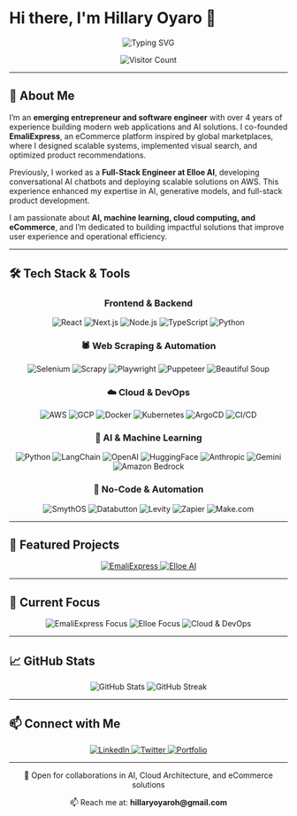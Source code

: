 # Hi there, I'm Hillary Oyaro 👋

<div align="center">
  <!-- Animated Typing Header -->
  <img src="https://readme-typing-svg.demolab.com?font=Fira+Code&weight=500&size=28&duration=3000&pause=1000&color=66C4A7&center=true&vCenter=true&width=800&lines=Emerging+Entrepreneur;AI+&+ML+Enthusiast;Building+eCommerce+Solutions;Cloud+&+DevOps+Practitioner" alt="Typing SVG" />

  <!-- Visitor Counter -->
  <p>
    <img src="https://api.visitorbadge.io/api/visitors?path=https%3A%2F%2Fgithub.com%2Fhillaryoyaro&label=Visitors&countColor=%2366C4A7&style=flat-square" alt="Visitor Count"/>
  </p>
</div>

---

## 🚀 About Me

I’m an **emerging entrepreneur and software engineer** with over 4 years of experience building modern web applications and AI solutions. I co-founded **EmaliExpress**, an eCommerce platform inspired by global marketplaces, where I designed scalable systems, implemented visual search, and optimized product recommendations.  

Previously, I worked as a **Full-Stack Engineer at Elloe AI**, developing conversational AI chatbots and deploying scalable solutions on AWS. This experience enhanced my expertise in AI, generative models, and full-stack product development.  

I am passionate about **AI, machine learning, cloud computing, and eCommerce**, and I’m dedicated to building impactful solutions that improve user experience and operational efficiency.

---

## 🛠️ Tech Stack & Tools

<div align="center">

### Frontend & Backend
<img src="https://img.shields.io/badge/React-61DAFB?style=flat-square&logo=react&logoColor=black" alt="React"/>
<img src="https://img.shields.io/badge/Next.js-000000?style=flat-square&logo=nextdotjs&logoColor=white" alt="Next.js"/>
<img src="https://img.shields.io/badge/Node.js-339933?style=flat-square&logo=node.js&logoColor=white" alt="Node.js"/>
<img src="https://img.shields.io/badge/TypeScript-3178C6?style=flat-square&logo=typescript&logoColor=white" alt="TypeScript"/>
<img src="https://img.shields.io/badge/Python-3776AB?style=flat-square&logo=python&logoColor=white" alt="Python"/>

### 🕷️ Web Scraping & Automation
<img src="https://img.shields.io/badge/Selenium-43B02A?style=flat-square&logo=selenium&logoColor=white" alt="Selenium"/>
<img src="https://img.shields.io/badge/Scrapy-60A839?style=flat-square" alt="Scrapy"/>
<img src="https://img.shields.io/badge/Playwright-2EAD33?style=flat-square" alt="Playwright"/>
<img src="https://img.shields.io/badge/Puppeteer-40B5A4?style=flat-square&logo=puppeteer&logoColor=white" alt="Puppeteer"/>
<img src="https://img.shields.io/badge/Beautiful_Soup-3776AB?style=flat-square" alt="Beautiful Soup"/>

### ☁️ Cloud & DevOps
<img src="https://img.shields.io/badge/AWS-232F3E?style=flat-square&logo=amazon-aws&logoColor=white" alt="AWS"/>
<img src="https://img.shields.io/badge/GCP-4285F4?style=flat-square&logo=googlecloud&logoColor=white" alt="GCP"/>
<img src="https://img.shields.io/badge/Docker-2496ED?style=flat-square&logo=docker&logoColor=white" alt="Docker"/>
<img src="https://img.shields.io/badge/Kubernetes-326CE5?style=flat-square&logo=kubernetes&logoColor=white" alt="Kubernetes"/>
<img src="https://img.shields.io/badge/ArgoCD-EF7B4D?style=flat-square&logo=argo&logoColor=white" alt="ArgoCD"/>
<img src="https://img.shields.io/badge/CI/CD-FF6B6B?style=flat-square" alt="CI/CD"/>

### 🧠 AI & Machine Learning
<img src="https://img.shields.io/badge/Python-3776AB?style=flat-square&logo=python&logoColor=white" alt="Python"/>
<img src="https://img.shields.io/badge/LangChain-66C4A7?style=flat-square" alt="LangChain"/>
<img src="https://img.shields.io/badge/OpenAI-412991?style=flat-square&logo=openai&logoColor=white" alt="OpenAI"/>
<img src="https://img.shields.io/badge/HuggingFace-FFD21E?style=flat-square" alt="HuggingFace"/>
<img src="https://img.shields.io/badge/Anthropic-0B0D12?style=flat-square" alt="Anthropic"/>
<img src="https://img.shields.io/badge/Google_Gemini-4285F4?style=flat-square&logo=google&logoColor=white" alt="Gemini"/>
<img src="https://img.shields.io/badge/Amazon_Bedrock-FF9900?style=flat-square&logo=amazon&logoColor=white" alt="Amazon Bedrock"/>

### 🔧 No-Code & Automation
<img src="https://img.shields.io/badge/SmythOS-66C4A7?style=flat-square" alt="SmythOS"/>
<img src="https://img.shields.io/badge/Databutton-FF6B6B?style=flat-square" alt="Databutton"/>
<img src="https://img.shields.io/badge/Levity_AI-4A90E2?style=flat-square" alt="Levity"/>
<img src="https://img.shields.io/badge/Zapier-FF4A00?style=flat-square&logo=zapier&logoColor=white" alt="Zapier"/>
<img src="https://img.shields.io/badge/Make.com-3333FF?style=flat-square" alt="Make.com"/>

</div>

---

## 🌟 Featured Projects

<div align="center">
  <a href="https://hillaryoyaro.vercel.app" target="_blank">
    <img src="https://img.shields.io/badge/EmaliExpress-In_Design-Purple?style=for-the-badge" alt="EmaliExpress"/>
  </a>
  <a href="https://github.com/hillaryoyaro/ElloeAI" target="_blank">
    <img src="https://img.shields.io/badge/ElloeAI-AI_Chatbots-66C4A7?style=for-the-badge" alt="Elloe AI"/>
  </a>
</div>

---

## 🎯 Current Focus

<div align="center">
  <img src="https://img.shields.io/badge/EmaliExpress-AI_Visual_Search-66C4A7?style=for-the-badge" alt="EmaliExpress Focus"/>
  <img src="https://img.shields.io/badge/ElloeAI-Generative_AI-9C27B0?style=for-the-badge" alt="Elloe Focus"/>
  <img src="https://img.shields.io/badge/Cloud_DevOps-Automation-66C4A7?style=for-the-badge" alt="Cloud & DevOps"/>
</div>

---

## 📈 GitHub Stats

<div align="center">
  <img src="https://github-readme-stats.vercel.app/api?username=hillaryoyaro&show_icons=true&theme=radical&count_private=true" alt="GitHub Stats" />
  <img src="https://github-readme-streak-stats.herokuapp.com/?user=hillaryoyaro&theme=radical&hide_border=true" alt="GitHub Streak"/>
</div>

---

## 📫 Connect with Me

<div align="center">
  <a href="https://www.linkedin.com/in/hillaryoyaro/" target="_blank">
    <img src="https://img.shields.io/badge/LinkedIn-0077B5?style=for-the-badge&logo=linkedin&logoColor=white" alt="LinkedIn"/>
  </a>
  <a href="https://twitter.com/yourhandle" target="_blank">
    <img src="https://img.shields.io/badge/Twitter-1DA1F2?style=for-the-badge&logo=twitter&logoColor=white" alt="Twitter"/>
  </a>
  <a href="https://hillaryoyaro.vercel.app" target="_blank">
    <img src="https://img.shields.io/badge/Portfolio-66C4A7?style=for-the-badge" alt="Portfolio"/>
  </a>
</div>

---

<div align="center">
  <p>🤝 Open for collaborations in AI, Cloud Architecture, and eCommerce solutions</p>
  <p>📫 Reach me at: <strong>hillaryoyaroh@gmail.com</strong></p>
</div>
